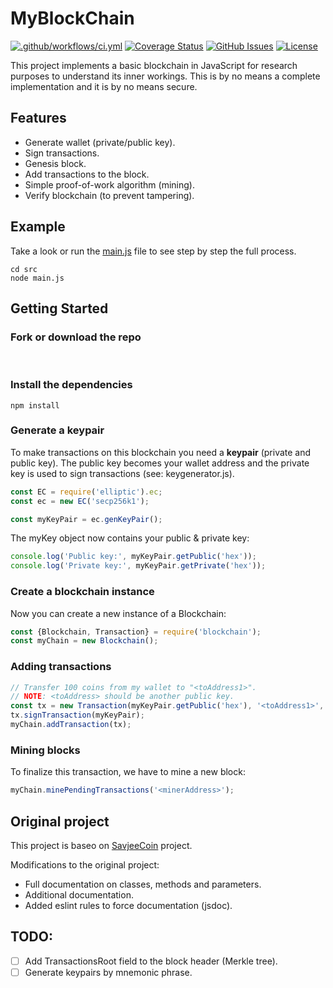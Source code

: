 # MyBlockChain

[![.github/workflows/ci.yml](https://github.com/ehsomma/myblockchain/actions/workflows/ci.yml/badge.svg)](https://github.com/ehsomma/myblockchain/actions/workflows/ci.yml)
[![Coverage Status](https://coveralls.io/repos/github/ehsomma/myblockchain/badge.svg?branch=master)](https://coveralls.io/github/ehsomma/myblockchain?branch=master)
[![GitHub Issues](https://img.shields.io/github/issues/ehsomma/myblockchain)](https://github.com/ehsomma/myblockchain/issues)
[![License](https://img.shields.io/badge/license-MIT-informational)](/LICENSE)

This project implements a basic blockchain in JavaScript for research purposes to understand its inner workings. This is by no means a complete implementation and it is by no means secure.

## Features

* Generate wallet (private/public key).
* Sign transactions.
* Genesis block.
* Add transactions to the block.
* Simple proof-of-work algorithm (mining).
* Verify blockchain (to prevent tampering).

## Example
Take a look or run the [main.js](https://github.com/ehsomma/myblockchain/blob/master/src/main.js) file to see step by step the full process.
```
cd src
node main.js
```

## Getting Started <a name = "getting-started"></a>
### Fork or download the repo
<br>

### Install the dependencies
```
npm install
```

### Generate a keypair

To make transactions on this blockchain you need a **keypair** (private and public key). The public key becomes your wallet address and the private key is used to sign transactions (see: keygenerator.js).

```js
const EC = require('elliptic').ec;
const ec = new EC('secp256k1');

const myKeyPair = ec.genKeyPair();
```

The myKey object now contains your public & private key:

```js
console.log('Public key:', myKeyPair.getPublic('hex'));
console.log('Private key:', myKeyPair.getPrivate('hex'));
```

### Create a blockchain instance
Now you can create a new instance of a Blockchain:

```js
const {Blockchain, Transaction} = require('blockchain');
const myChain = new Blockchain();
```

### Adding transactions
```js
// Transfer 100 coins from my wallet to "<toAddress1>".
// NOTE: <toAddress> should be another public key.
const tx = new Transaction(myKeyPair.getPublic('hex'), '<toAddress1>', 100);
tx.signTransaction(myKeyPair);
myChain.addTransaction(tx);
```

### Mining blocks
To finalize this transaction, we have to mine a new block:

```js
myChain.minePendingTransactions('<minerAddress>');
```

## Original project <a name = "original-project"></a>
This project is baseo on [SavjeeCoin](https://github.com/Savjee/SavjeeCoin) project.

Modifications to the original project:
* Full documentation on classes, methods and parameters.
* Additional documentation.
* Added eslint rules to force documentation (jsdoc).

## TODO:

- [ ] Add TransactionsRoot field to the block header (Merkle tree).
- [ ] Generate keypairs by mnemonic phrase.